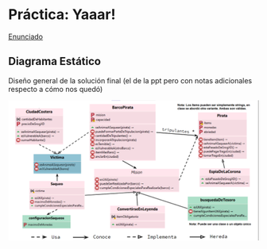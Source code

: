 # Práctica: Yaaar!

[Enunciado](https://docs.google.com/document/d/e/2PACX-1vTHVcM-A2FmFpJBKnkpjr8MXI-KsqUp6fm9_GrcP2TUr8aWc5h-Sfj9FY28vVtCwoJ6R-gm1ACIbW8-/pub)

## Diagrama Estático

Diseño general de la solución final (el de la ppt pero con notas adicionales respecto a cómo nos quedó)

![Diagrama](diagrama-yaaar.png)
